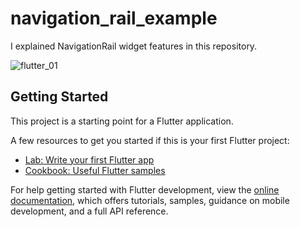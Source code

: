 # navigation_rail_example

I  explained NavigationRail widget features in this repository.

![flutter_01](https://user-images.githubusercontent.com/50848628/199854464-ffdb20d6-7792-458f-96d4-aa042a244845.png)

## Getting Started

This project is a starting point for a Flutter application.

A few resources to get you started if this is your first Flutter project:

- [Lab: Write your first Flutter app](https://docs.flutter.dev/get-started/codelab)
- [Cookbook: Useful Flutter samples](https://docs.flutter.dev/cookbook)

For help getting started with Flutter development, view the
[online documentation](https://docs.flutter.dev/), which offers tutorials,
samples, guidance on mobile development, and a full API reference.

